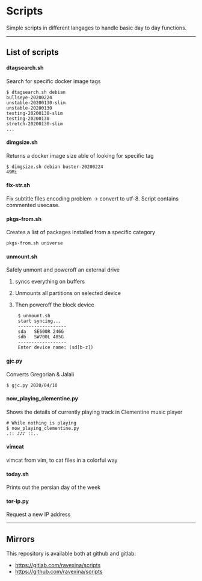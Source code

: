 # Scripts
Simple scripts in different langages to handle basic day to day functions.

---

## List of scripts

#### dtagsearch.sh
Search for specific docker image tags

    $ dtagsearch.sh debian
    bullseye-20200224
    unstable-20200130-slim
    unstable-20200130
    testing-20200130-slim
    testing-20200130
    stretch-20200130-slim
    ...
          
#### dimgsize.sh
Returns a docker image size able of looking for specific tag

    $ dimgsize.sh debian buster-20200224
    49Mi

#### fix-str.sh
Fix subtitle files encoding problem -> convert to utf-8. Script contains commented usecase.

#### pkgs-from.sh
Creates a list of packages installed from a specific category

    pkgs-from.sh universe

#### unmount.sh
Safely unmont and poweroff an external drive

1. syncs everything on buffers
2. Unmounts all partitions on selected device
3. Then poweroff the block device
    
        $ unmount.sh
        start syncing...
        ------------------
        sda   SE600R 246G
        sdb   SW700L 485G
        ------------------
        Enter device name: (sd[b-z])


#### gjc.py
Converts Gregorian & Jalali

    $ gjc.py 2020/04/10

#### now_playing_clementine.py
Shows the details of currently playing track in Clementine music player

    # While nothing is playing
    $ now_playing_clementine.py
    .:: ♪♪♪ ::..

#### vimcat
vimcat from vim, to cat files in a colorful way

#### today.sh
Prints out the persian day of the week

#### tor-ip.py
Request a new IP address

---

## Mirrors

This repository is available both at github and gitlab:

- https://gitlab.com/ravexina/scripts
- https://github.com/ravexina/scripts
